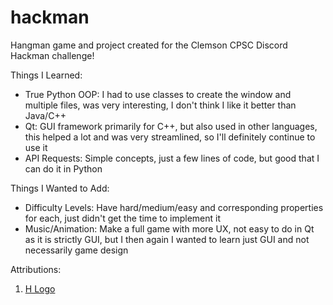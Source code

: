 # hackman 
Hangman game and project created for the Clemson CPSC Discord Hackman challenge!

Things I Learned:
- True Python OOP: I had to use classes to create the window and multiple files, was very interesting, I don't think I like it better than Java/C++
- Qt: GUI framework primarily for C++, but also used in other languages, this helped a lot
and was very streamlined, so I'll definitely continue to use it
- API Requests: Simple concepts, just a few lines of code, but good that I can do it in Python

Things I Wanted to Add:
- Difficulty Levels: Have hard/medium/easy and corresponding properties for each, just didn't get
the time to implement it
- Music/Animation: Make a full game with more UX, not easy to do in Qt as it is strictly GUI,
but I then again I wanted to learn just GUI and not necessarily game design

Attributions:
1. [H Logo](https://www.flaticon.com/premium-icon/letter-h_3097026?term=h&page=1&position=7&page=1&position=7&related_id=3097026&origin=search)
